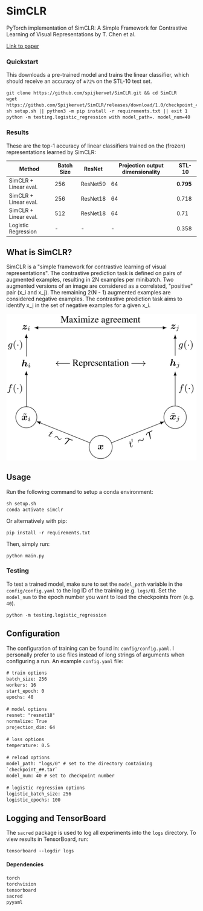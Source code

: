 # SimCLR
PyTorch implementation of SimCLR: A Simple Framework for Contrastive Learning of Visual Representations by T. Chen et al.

[Link to paper](https://arxiv.org/pdf/2002.05709.pdf)

### Quickstart
This downloads a pre-trained model and trains the linear classifier, which should receive an accuracy of ±`72%` on the STL-10 test set.
```
git clone https://github.com/spijkervet/SimCLR.git && cd SimCLR
wget https://github.com/Spijkervet/SimCLR/releases/download/1.0/checkpoint_40.tar
sh setup.sh || python3 -m pip install -r requirements.txt || exit 1
python -m testing.logistic_regression with model_path=. model_num=40
```

### Results
These are the top-1 accuracy of linear classifiers trained on the (frozen) representations learned by SimCLR:

| Method  | Batch Size | ResNet | Projection output dimensionality | STL-10 |
| ------------- |------------- | ------------- | ------------- |------------- |
| SimCLR + Linear eval. | 256 | ResNet50 | 64 | **0.795** |
| SimCLR + Linear eval. | 256 | ResNet18 | 64 | 0.718  |
| SimCLR + Linear eval. | 512 | ResNet18 | 64 | 0.71 |
| Logistic Regression | - | - | - | 0.358

## What is SimCLR?
SimCLR is a "simple framework for contrastive learning of visual representations". The contrastive prediction task is defined on pairs of augmented examples, resulting in 2N examples per minibatch. Two augmented versions of an image are considered as a correlated, "positive" pair (x_i and x_j). The remaining 2(N - 1) augmented examples are considered negative examples. The contrastive prediction task aims to identify x_j in the set of negative examples for a given x_i.


![GitHub Logo](/media/architecture.png)

## Usage
Run the following command to setup a conda environment:
```
sh setup.sh
conda activate simclr
```

Or alternatively with pip:
```
pip install -r requirements.txt
```

Then, simply run:
```
python main.py
```

### Testing
To test a trained model, make sure to set the `model_path` variable in the `config/config.yaml` to the log ID of the training (e.g. `logs/0`).
Set the `model_num` to the epoch number you want to load the checkpoints from (e.g. `40`).

```
python -m testing.logistic_regression
```


## Configuration
The configuration of training can be found in: `config/config.yaml`. I personally prefer to use files instead of long strings of arguments when configuring a run. An example `config.yaml` file:
```
# train options
batch_size: 256
workers: 16
start_epoch: 0
epochs: 40

# model options
resnet: "resnet18"
normalize: True
projection_dim: 64

# loss options
temperature: 0.5

# reload options
model_path: "logs/0" # set to the directory containing `checkpoint_##.tar` 
model_num: 40 # set to checkpoint number

# logistic regression options
logistic_batch_size: 256
logistic_epochs: 100
```

## Logging and TensorBoard
The `sacred` package is used to log all experiments into the `logs` directory. To view results in TensorBoard, run:
```
tensorboard --logdir logs
```


#### Dependencies
```
torch
torchvision
tensorboard
sacred
pyyaml
```
